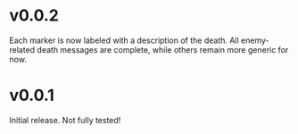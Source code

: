 # v0.0.2

Each marker is now labeled with a description of the death. All enemy-related death messages are complete, while others remain more generic for now.

# v0.0.1

Initial release. Not fully tested!
